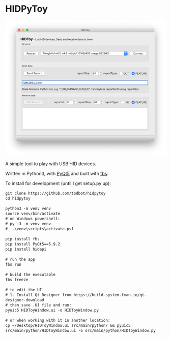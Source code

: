 HIDPyToy
====================
<img src="./docs/screenshot1.png">

A simple tool to play with USB HID devices.

Written in Python3, with [PyQt5](https://build-system.fman.io/pyqt5-tutorial)
and built with [fbs](https://github.com/mherrmann/fbs-tutorial).


To install for development (until I get setup.py up):
```shell
git clone https://github.com/todbot/hidpytoy
cd hidpytoy

python3 -m venv venv
source venv/bin/activate
# on Windows powershell:
# py -3 -m venv venv
#  .\venv\scripts\activate.ps1

pip install fbs
pip install PyQt5==5.9.2
pip install hidapi

# run the app
fbs run

# build the executable
fbs freeze

# to edit the UI
# 1. Install Qt Designer from https://build-system.fman.io/qt-designer-download
# then save .UI file and run:
pyuic5 HIDToyWindow.ui -o HIDToyWindow.py

# or when working with it in another location:
cp ~/Desktop/HIDToyWindow.ui src/main/python/ && pyuic5 src/main/python/HIDToyWindow.ui -o src/main/python/HIDToyWindow.py
```
